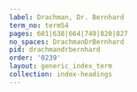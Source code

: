 ```yaml
---
label: Drachman, Dr. Bernhard
term_no: term54
pages: 601|638|664|749|820|827
no_spaces: DrachmanDrBernhard
pid: drachmandrbernhard
order: '0239'
layout: generic_index_term
collection: index-headings
---
```

